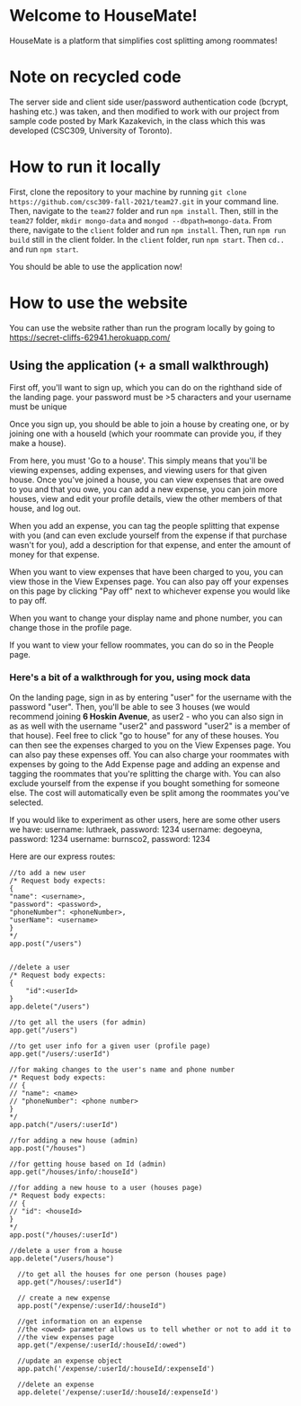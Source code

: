 # Welcome to HouseMate!

HouseMate is a platform that simplifies cost splitting among roommates! 

# Note on recycled code
The server side and client side user/password authentication code (bcrypt, hashing etc.) was taken, and then modified to work with our project from sample code posted by Mark Kazakevich, in the class which this was developed (CSC309, University of Toronto).


# How to run it locally 

First, clone the repository to your machine by running  `git clone https://github.com/csc309-fall-2021/team27.git` in your command line. 
Then, navigate to the `team27` folder and run `npm install`. 
Then, still in the `team27` folder, `mkdir mongo-data` and `mongod --dbpath=mongo-data`. 
From there, navigate to the `client` folder and run `npm install`. Then, run `npm run build` still in the client folder. 
In the `client` folder, run `npm start`. Then `cd..` and run `npm start`. 

You should be able to use the application now!

# How to use the website

You can use the website rather than run the program locally by going to https://secret-cliffs-62941.herokuapp.com/

## Using the application (+ a small walkthrough)

First off, you'll want to sign up, which you can do on the righthand side of the landing page. your password must be >5 characters and your username must be unique

Once you sign up, you should be able to join a house by creating one, or by joining one with a houseId (which your roommate can provide you, if they make a house). 

From here, you must 'Go to a house'. This simply means that you'll be viewing expenses, adding expenses, and viewing users for that given house. Once you've joined a house, you can view expenses that are owed to you and that you owe, you can add a new expense, you can join more houses, view and edit your profile details, view the other members of that house, and log out.

When you add an expense, you can tag the people splitting that expense with you (and can even exclude yourself from the expense if that purchase wasn't for you), add a description for that expense, and enter the amount of money for that expense.

When you want to view expenses that have been charged to you, you can view those in the View Expenses page. You can also pay off your expenses on this page by clicking "Pay off" next to whichever expense you would like to pay off.

When you want to change your display name and phone number, you can change those in the profile page. 

If you want to view your fellow roommates, you can do so in the People page.

### Here's a bit of a walkthrough for you, using mock data 
On the landing page, sign in as by entering "user" for the username with the password "user". Then, you'll be able to see 3 houses (we would recommend joining **6 Hoskin Avenue**, as user2 - who you can also sign in as as well with the username "user2" and password "user2" is a member of that house). Feel free to click "go to house" for any of these houses. You can then see the expenses charged to you on the View Expenses page. You can also pay these expenses off. You can also charge your roommates with expenses by going to the Add Expense page and adding an expense and tagging the roommates that you're splitting the charge with. You can also exclude yourself from the expense if you bought something for someone else. The cost will automatically even be split among the roommates you've selected.

If you would like to experiment as other users, here are some other users we have:
username: luthraek, password: 1234
username: degoeyna, password: 1234
username: burnsco2, password: 1234


Here are our express routes:

    //to add a new user
    /* Request body expects:
    {
    "name": <username>,
    "password": <password>,
    "phoneNumber": <phoneNumber>,
    "userName": <username>
    }
    */
    app.post("/users")


    //delete a user
    /* Request body expects:
    {
		"id":<userId>
	}
    app.delete("/users")

    //to get all the users (for admin)
    app.get("/users")
    	
    //to get user info for a given user (profile page)
    app.get("/users/:userId")
    
    //for making changes to the user's name and phone number
    /* Request body expects:
    // {
    // "name": <name>
    // "phoneNumber": <phone number>
    }
    */
    app.patch("/users/:userId")

    //for adding a new house (admin)
    app.post("/houses")
	
    //for getting house based on Id (admin)
    app.get("/houses/info/:houseId")

    //for adding a new house to a user (houses page)
    /* Request body expects:
    // {
    // "id": <houseId>
    }
    */
    app.post("/houses/:userId")

    //delete a user from a house
    app.delete("/users/house")
	
	  //to get all the houses for one person (houses page)
	  app.get("/houses/:userId")

	  // create a new expense
	  app.post("/expense/:userId/:houseId")

	  //get information on an expense
	  //the <owed> parameter allows us to tell whether or not to add it to 
	  //the view expenses page
	  app.get("/expense/:userId/:houseId/:owed")
		
	  //update an expense object
	  app.patch('/expense/:userId/:houseId/:expenseId')
	
	  //delete an expense
	  app.delete('/expense/:userId/:houseId/:expenseId')
